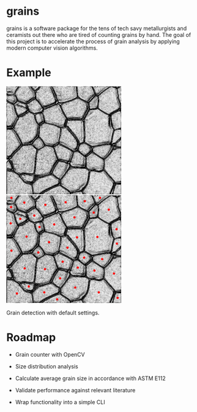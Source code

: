 # grains

grains is a software package for the tens of tech savy metallurgists and ceramists out there who are tired of counting grains by hand. The goal of this project is to accelerate the process of grain analysis by applying modern computer vision algorithms.

# Example
<img src=./grains/test_grains.jpg alt="before" width="300" style="display: inline;"/>
<img src=./grains/test_grains.jpg.grains.image.png width="300" style="display: inline;"/>

Grain detection with default settings.

# Roadmap

- Grain counter with OpenCV

- Size distribution analysis

- Calculate average grain size in accordance with ASTM E112

- Validate performance against relevant literature

- Wrap functionality into a simple CLI